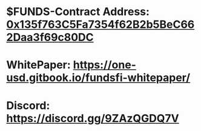 # $FUNDS-Contract Address: [0x135f763C5Fa7354f62B2b5BeC662Daa3f69c80DC](https://explorer.harmony.one/address/0x135f763c5fa7354f62b2b5bec662daa3f69c80dc?activeTab=7)
# WhitePaper: https://one-usd.gitbook.io/fundsfi-whitepaper/
# Discord: https://discord.gg/9ZAzQGDQ7V
